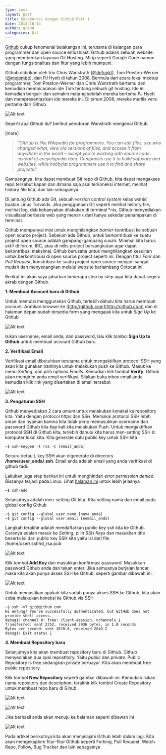 ```yaml
---
type: post
layout: post
title: Kolaborasi dengan Github Part 1
date: 2013-10-14
author: glend
categories: Git
---
```

[Github](http://github.com) cukup fenomenal belakangan ini, terutama di kalangan para programmer dan open source entushiast. Github adalah sebuah website yang memberikan layanan Git Hosting. Mirip seperti Google Code namun dengan fungsionalitas dan fitur yang lebih mumpuni.

Github didirikan oleh trio Chris Wanstrath ([@defunkt](http:/twitter.com/defunkt)), Tom Preston-Werner ([@mojombo](http:/twitter.com/mojombo)), dan PJ Hyett di tahun 2008. Bermula dari acara lokal meetup programmer, Tom Preston-Werner dan Chris Wanstrath bertemu dan kemudian membicarakan ide Tom tentang sebuah git hosting. Ide ini kemudian bergulir dan semakin matang setelah mereka bertemu PJ Hyett dan mempresentasikan ide mereka ini. Di tahun 2008, mereka merilis versi pertama dari Github.

![Alt text](/images/github.png)

Seperti apa Github itu? berikut penuturan Wanstrath mengenai Github

[more]

> *"GitHub is like Wikipedia for programmers. You can edit files, see who changed what, view old versions of files, and access it from anywhere in the world – except you’re working with source code instead of encyclopedia data. Companies use it to build software and websites, while hobbyist programmers use it to find and share projects."*

Gampangnya, kita dapat membuat Git repo di Github, kita dapat mengakses repo tersebut kapan dan dimana saja asal terkoneksi internet, melihat history file kita, dan lain sebagainya.

Di jantung Github ada Git, sebuah *version control system* kelas wahid buatan Linus Torvalds. Jika penggunaan Git seperti melihat history file, melihat log, dsb kebanyakan dilakukan di terminal *nix, Github menyediakan visualisasi berbasis web yang menarik dari hanya sekedar penampakan di terminal.

Github mempunyai misi untuk menghilangkan *barrier* kontribusi ke sebuah open source project. Sebelum ada Github, untuk berkontribusi ke suatu project open source adalah gampang-gampang susah. Minimal kita harus aktif di forum, IRC, atau di milis project bersangkutan agar dapat bekontribusi maksimal. Github berusaha untuk menghilangkan kesulitan untuk berkontribusi di open source project seperti ini. Dengan fitur *Fork* dan *Pull Request*, konstribusi ke suatu project open source menjadi sangat mudah dan menyenangkan melalui website berlambang Octocat ini.

Berikut ini akan saya jabarkan beberapa step by step agar kita dapat segera akrab dengan Github.

**1. Membuat Account baru di Github**

Untuk memulai menggunakan Github, terlebih dahulu kita harus membuat account. Arahkan browser ke [http://github.com](http://github.com) dan di halaman depan sudah tersedia form yang mengajak kita untuk *Sign Up* ke Github

![Alt text](/images/signup.png)

Isikan username, email anda, dan password, lalu klik tombol<strong> Sign Up to Github</strong> untuk membuat account Github baru

**2. Verifikasi Email**

Verifikasi email dibutuhkan terutama untuk mengaktifkan protocol SSH yang akan kita gunakan nantinya untuk melakukan push ke Github. Masuk ke menu *Setting*, dan pilih options *Emails*. Kemudian klik tombol **Verify**. Github akan mengirim anda email verifikasi. Silakan buka inbox email anda kemudian klik link yang disertakan di email tersebut

![Alt text](/images/email-verifikasi.png)

**3. Pengaturan SSH**

Github menyediakan 2 cara umum untuk melakukan koneksi ke repository kita. Yaitu dengan protocol *https* dan *SSH*. Memakai protocol SSH lebih aman dan nyaman karena kita tidak perlu memasukkan username dan password Github kita tiap kali kita melakukan Push. Untuk mengaktifkan protocol SSH di Github kita, terlebih dahulu kita harus men-setting SSH di komputer lokal kita. Kita generate dulu public key untuk SSH kita

    ~$ ssh-keygen -t rsa -C [email_anda]

Secara default, key SSH akan digenerate di directory **/home/user_anda/.ssh**. Email anda adalah email yang anda verifikasi di github tadi.

Lakukan juga step berikut ini untuk menghindari *error permission denied*. Biasanya terjadi pada Linux. Lihat [halaman ini](https://help.github.com/articles/error-agent-admitted-failure-to-sign") untuk lebih jelasnya
    
    ~$ ssh-add

Selanjutnya adalah men-setting Git kita. Kita setting nama dan email pada global config Github

    ~$ git config --global user.name [nama_anda]
    ~$ git config --global user.email [eemail_anda]

Langkah terakhir adalah mendaftarkan public key ssh kita ke Github. Caranya adalah masuk ke *Setting*, pilih *SSH Keys* dan masukkan title beserta isi dari public key SSH kita yaitu isi dari file /home/user/.ssh/id_rsa.pub

![Alt text](/images/ssh-register.png)

Klik tombol **Add Key** dan masukkan konfirmasi password. Masukkan password Github anda dan tekan enter. Jika semuanya berjalan lancar, maka kita akan punya akses SSH ke Github, seperti gambar dibawah ini.

![Alt text](/images/ssh-register-success.png)

Untuk memastikan apakah kita sudah punya akses SSH ke Github, kita akan coba melakukan koneksi ke Github via SSH

    ~$ ssh -vT git@github.com
    Hi entung! You've successfully authenticated, but GitHub does not provide shell access.
    debug1: channel 0: free: client-session, nchannels 1
    Transferred: sent 2752, received 2936 bytes, in 1.0 seconds
    Bytes per second: sent 2670.6, received 2849.2
    debug1: Exit status 1

**4. Membuat Repository baru**

Selanjutnya kita akan membuat repository baru di Github. Github menyediakan dua opsi repostitory. Yaitu *public* dan *private*. Public Repository is free sedangkan private berbayar. Kita akan membuat free public repository.

Klik tombol **New Repository** seperti gambar dibawah ini. Kemudian isikan nama repository dan description, terakhir klik tombol Create Repository untuk membuat repo baru di Gihub

![Alt text](/images/new-repo.png)

![Alt text](/images/new-repo-2.png)

Jika berhasil anda akan menuju ke halaman seperti dibawah ini

![Alt text](/images/new-repo-3.png)

Pada artikel berikutnya kita akan menjelajahi Github lebih dalam lagi. Kita akan mengeksplore fitur-fitur Github seperti Forking, Pull Request, Watch Repo, Follow, Bug Tracker dan lain sebagainya
